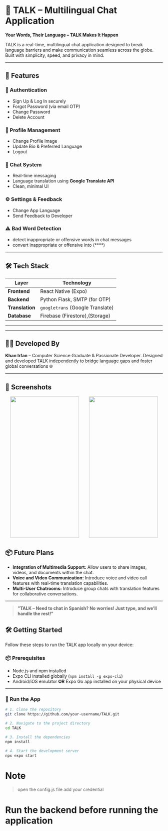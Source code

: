 # 💬 TALK – Multilingual Chat Application

**Your Words, Their Language – TALK Makes It Happen**

TALK is a real-time, multilingual chat application designed to break language barriers and make communication seamless across the globe. Built with simplicity, speed, and privacy in mind.

---

## 🚀 Features

### 🔐 Authentication
- Sign Up & Log In securely
- Forgot Password (via email OTP)
- Change Password
- Delete Account

### 👤 Profile Management
- Change Profile Image
- Update Bio & Preferred Language
- Logout

### 💬 Chat System
- Real-time messaging
- Language translation using **Google Translate API**
- Clean, minimal UI

### ⚙️ Settings & Feedback
- Change App Language
- Send Feedback to Developer

### ⚠️ Bad Word Detection 
- detect inappropriate or offensive words in chat messages
- convert inappropriate or offensive into (****)
---

## 🛠️ Tech Stack

| Layer       | Technology                        |
|-------------|------------------------------------|
| **Frontend**| React Native (Expo) |
| **Backend** | Python Flask, SMTP (for OTP)       |
| **Translation** | `googletrans` (Google Translate)|
| **Database**| Firebase (Firestore),(Storage)             |

---


---

## 🧑‍💻 Developed By

**Khan Irfan** – Computer Science Graduate & Passionate Developer.
Designed and developed TALK independently to bridge language gaps and foster global conversations 🌐

---

## 📸 Screenshots
<div align="center">
<img src="https://github.com/user-attachments/assets/46ebc582-817c-4c72-8ff5-5c491d5585b2" width="220" height="450"/>&nbsp;&nbsp;&nbsp;&nbsp;&nbsp;&nbsp;&nbsp;
<img src="https://github.com/user-attachments/assets/6284b13f-8ae0-46d3-902d-9e69744a1455" width="220" height="450"/>
</div>


## 📦 Future Plans

- **Integration of Multimedia Support:** Allow users to share images, videos, and documents within the chat.
- **Voice and Video Communication:** Introduce voice and video call features with real-time translation capabilities.
- **Multi-User Chatrooms:** Introduce group chats with translation features for collaborative conversations.

---

> **"TALK – Need to chat in Spanish? No worries! Just type, 
and we’ll handle the rest!"**

## 🛠️ Getting Started

Follow these steps to run the TALK app locally on your device:

### 📦 Prerequisites
- Node.js and npm installed
- Expo CLI installed globally (`npm install -g expo-cli`)
- Android/iOS emulator **OR** Expo Go app installed on your physical device

---

### 🚀 Run the App

```bash
# 1. Clone the repository
git clone https://github.com/your-username/TALK.git

# 2. Navigate to the project directory
cd TALK

# 3. Install the dependencies
npm install

# 4. Start the development server
npx expo start
```

# Note
>open the config.js file add your credential 
# Run the backend before running the application





